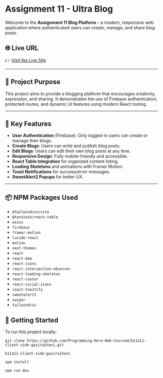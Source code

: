 # Assignment 11 - Ultra Blog

Welcome to the **Assignment 11 Blog Platform** – a modern, responsive web application where authenticated users can create, manage, and share blog posts.

## 🌐 Live URL

👉 [Visit the Live Site](https://assignment-11-firebase-auth.web.app/)

---

## 🎯 Project Purpose

This project aims to provide a blogging platform that encourages creativity, expression, and sharing. It demonstrates the use of Firebase authentication, protected routes, and dynamic UI features using modern React tooling.

---

## 🚀 Key Features

- **User Authentication** (Firebase): Only logged-in users can create or manage their blogs.
- **Create Blogs**: Users can write and publish blog posts.
- **Edit Blogs**: Users can edit their own blog posts at any time.
- **Responsive Design**: Fully mobile-friendly and accessible.
- **React Table Integration** for organized content listing.
- **Loading Skeletons** and animations with Framer Motion.
- **Toast Notifications** for success/error messages.
- **SweetAlert2 Popups** for better UX.

---

## 📦 NPM Packages Used

- `@tailwindcss/vite`
- `@tanstack/react-table`
- `axios`
- `firebase`
- `framer-motion`
- `lucide-react`
- `motion`
- `next-themes`
- `react`
- `react-dom`
- `react-icons`
- `react-intersection-observer`
- `react-loading-skeleton`
- `react-router`
- `react-social-icons`
- `react-toastify`
- `sweetalert2`
- `swiper`
- `tailwindcss`



## 📁 Getting Started

To run this project locally:

```Git clone
git clone https://github.com/Programming-Hero-Web-Course4/b11a11-client-side-gaziraihan1.git
```
```CD
b11a11-client-side-gaziraihan1
```
```NPM install
npm install
```
```Run project
npm run dev
```
